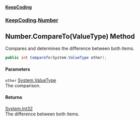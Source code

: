 #### [KeepCoding](index.md 'index')
### [KeepCoding](KeepCoding.md 'KeepCoding').[Number](KeepCoding_Number.md 'KeepCoding.Number')
## Number.CompareTo(ValueType) Method
Compares and determines the difference between both items.  
```csharp
public int CompareTo(System.ValueType other);
```
#### Parameters
<a name='KeepCoding_Number_CompareTo(System_ValueType)_other'></a>
`other` [System.ValueType](https://docs.microsoft.com/en-us/dotnet/api/System.ValueType 'System.ValueType')  
The comparison.
  
#### Returns
[System.Int32](https://docs.microsoft.com/en-us/dotnet/api/System.Int32 'System.Int32')  
The difference between both items.
